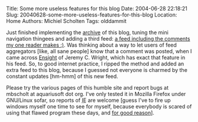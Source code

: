 Title: Some more useless features for this blog
Date: 2004-06-28 22:18:21
Slug: 20040628-some-more-useless-features-for-this-blog
Location: Home
Authors: Michiel Scholten
Tags: olddammit

<p>Just finished implementing the <a href="index.php?page=archive">archive</a> of this blog, tuning the mini navigation thingees and adding a third feed: <a href="blog_comments.rdf">a feed including the comments my one reader makes :)</a>. Was thinking about a way to let users of feed aggregators [like, all sane people] know that a comment was posted, when I came across <a href="http://www.ensight.org/">Ensight</a> of Jeremy C. Wright, which has exact that feature in his feed. So, to good internet practice, I ripped the method and added an extra feed to this blog, because I guessed not everyone is charmed by the constant updates [hm-hmm] of this new feed.</p>
<p>Please try the various pages of this humble site and report bugs at mbscholt at aquariusoft dot org. I've only tested it in Mozilla Firefox under GNU/Linux sofar, so reports of <acronym title="Internet Exploder^WExplorer">IE</acronym> are welcome [guess I've to fire up windows myself one time to see for myself, because everybody is scared of using that flawed program these days, and <a href="index.php?rantid=139">for good reason</a>].</p>